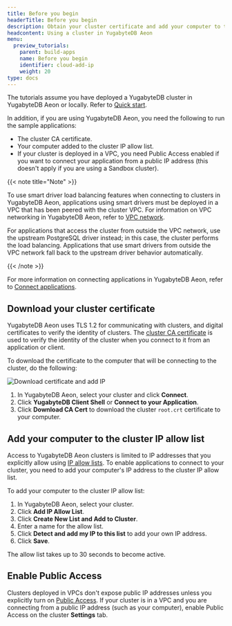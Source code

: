 ```yaml
---
title: Before you begin
headerTitle: Before you begin
description: Obtain your cluster certificate and add your computer to the IP allow list.
headcontent: Using a cluster in YugabyteDB Aeon
menu:
  preview_tutorials:
    parent: build-apps
    name: Before you begin
    identifier: cloud-add-ip
    weight: 20
type: docs
---
```


The tutorials assume you have deployed a YugabyteDB cluster in YugabyteDB Aeon or locally. Refer to [Quick start](/preview/tutorials/quick-start-yugabytedb-managed/).

In addition, if you are using YugabyteDB Aeon, you need the following to run the sample applications:

- The cluster CA certificate.
- Your computer added to the cluster IP allow list.
- If your cluster is deployed in a VPC, you need Public Access enabled if you want to connect your application from a public IP address (this doesn't apply if you are using a Sandbox cluster).

{{< note title="Note" >}}

To use smart driver load balancing features when connecting to clusters in YugabyteDB Aeon, applications using smart drivers must be deployed in a VPC that has been peered with the cluster VPC. For information on VPC networking in YugabyteDB Aeon, refer to [VPC network](../../../yugabyte-cloud/cloud-basics/cloud-vpcs/).

For applications that access the cluster from outside the VPC network, use the upstream PostgreSQL driver instead; in this case, the cluster performs the load balancing. Applications that use smart drivers from outside the VPC network fall back to the upstream driver behavior automatically.

{{< /note >}}

For more information on connecting applications in YugabyteDB Aeon, refer to [Connect applications](../../../yugabyte-cloud/cloud-connect/connect-applications/).

## Download your cluster certificate

YugabyteDB Aeon uses TLS 1.2 for communicating with clusters, and digital certificates to verify the identity of clusters. The [cluster CA certificate](../../../yugabyte-cloud/cloud-secure-clusters/cloud-authentication/) is used to verify the identity of the cluster when you connect to it from an application or client.

To download the certificate to the computer that will be connecting to the cluster, do the following:

![Download certificate and add IP](/images/yb-cloud/cloud-add-ip.gif)

1. In YugabyteDB Aeon, select your cluster and click **Connect**.
1. Click **YugabyteDB Client Shell** or **Connect to your Application**.
1. Click **Download CA Cert** to download the cluster `root.crt` certificate to your computer.

## Add your computer to the cluster IP allow list

Access to YugabyteDB Aeon clusters is limited to IP addresses that you explicitly allow using [IP allow lists](../../../yugabyte-cloud/cloud-secure-clusters/add-connections/). To enable applications to connect to your cluster, you need to add your computer's IP address to the cluster IP allow list.

To add your computer to the cluster IP allow list:

1. In YugabyteDB Aeon, select your cluster.
1. Click **Add IP Allow List**.
1. Click **Create New List and Add to Cluster**.
1. Enter a name for the allow list.
1. Click **Detect and add my IP to this list** to add your own IP address.
1. Click **Save**.

The allow list takes up to 30 seconds to become active.

## Enable Public Access

Clusters deployed in VPCs don't expose public IP addresses unless you explicitly turn on [Public Access](../../../yugabyte-cloud/cloud-secure-clusters/add-connections/#enabling-public-access). If your cluster is in a VPC and you are connecting from a public IP address (such as your computer), enable Public Access on the cluster **Settings** tab.
